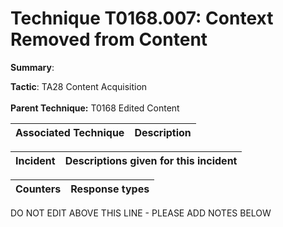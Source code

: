 # Technique T0168.007: Context Removed from Content

**Summary**: 

**Tactic**: TA28 Content Acquisition <br><br>**Parent Technique:** T0168 Edited Content


| Associated Technique | Description |
| --------- | ------------------------- |



| Incident | Descriptions given for this incident |
| -------- | -------------------- |



| Counters | Response types |
| -------- | -------------- |


DO NOT EDIT ABOVE THIS LINE - PLEASE ADD NOTES BELOW